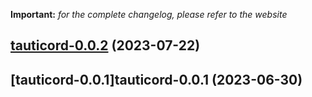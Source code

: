 **Important:**
*for the complete changelog, please refer to the website*




## [tauticord-0.0.2](https://github.com/truecharts/charts/compare/tauticord-0.0.1...tauticord-0.0.2) (2023-07-22)




## [tauticord-0.0.1]tauticord-0.0.1 (2023-06-30)

